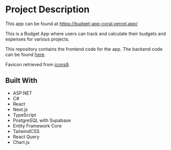 # Project Description

This app can be found at https://budget-app-coral.vercel.app/

This is a Budget App where users can track and calculate their budgets and expenses for various projects.

This repository contains the frontend code for the app. The backend code can be found [here](https://github.com/jdplumst/budget-app-server).

Favicon retrieved from [icons8](https://icons8.com/icon/set/money-transfer/color).

## Built With

- ASP.NET
- C#
- React
- Next.js
- TypeScript
- PostgreSQL with Supabase
- Entity Framework Core
- TailwindCSS
- React Query
- Chart.js
